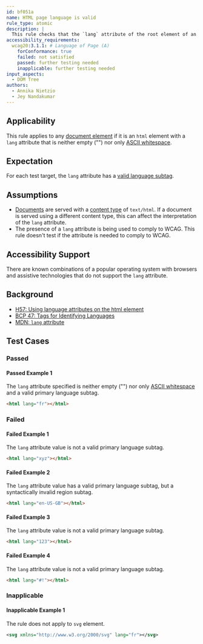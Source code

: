 ```yaml
---
id: bf051a
name: HTML page language is valid
rule_type: atomic
description: |
  This rule checks that the `lang` attribute of the root element of an HTML page have a valid primary language subtag.
accessibility_requirements:
  wcag20:3.1.1: # Language of Page (A)
    forConformance: true
    failed: not satisfied
    passed: further testing needed
    inapplicable: further testing needed
input_aspects:
  - DOM Tree
authors:
  - Annika Nietzio
  - Jey Nandakumar
---
```


## Applicability

This rule applies to any [document element](https://dom.spec.whatwg.org/#document-element) if it is an `html` element with a `lang` attribute that is neither empty ("") nor only [ASCII whitespace](https://infra.spec.whatwg.org/#ascii-whitespace).

## Expectation

For each test target, the `lang` attribute has a [valid language subtag](#valid-language-subtag).

## Assumptions

- [Documents](https://dom.spec.whatwg.org/#concept-document) are served with a [content type](https://dom.spec.whatwg.org/#concept-document-content-type) of `text/html`. If a document is served using a different content type, this can affect the interpretation of the `lang` attribute.
- The presence of a `lang` attribute is being used to comply to WCAG. This rule doesn't test if the attribute is needed to comply to WCAG.

## Accessibility Support

There are known combinations of a popular operating system with browsers and assistive technologies that do not support the `lang` attribute.

## Background

- [H57: Using language attributes on the html element](https://www.w3.org/WAI/WCAG21/Techniques/html/H57)
- [BCP 47: Tags for Identifying Languages](https://www.ietf.org/rfc/bcp/bcp47.txt)
- [MDN: `lang` attribute](https://developer.mozilla.org/en-US/docs/Web/HTML/Global_attributes/lang)

## Test Cases

### Passed

#### Passed Example 1

The `lang` attribute specified is neither empty ("") nor only [ASCII whitespace](https://infra.spec.whatwg.org/#ascii-whitespace) and a valid primary language subtag.

```html
<html lang="fr"></html>
```

### Failed

#### Failed Example 1

The `lang` attribute value is not a valid primary language subtag.

```html
<html lang="xyz"></html>
```

#### Failed Example 2

The `lang` attribute value has a valid primary language subtag, but a syntactically invalid region subtag.

```html
<html lang="en-US-GB"></html>
```

#### Failed Example 3

The `lang` attribute value is not a valid primary language subtag.

```html
<html lang="123"></html>
```

#### Failed Example 4

The `lang` attribute value is not a valid primary language subtag.

```html
<html lang="#!"></html>
```

### Inapplicable

#### Inapplicable Example 1

The rule does not apply to `svg` element.

```svg
<svg xmlns="http://www.w3.org/2000/svg" lang="fr"></svg>
```
